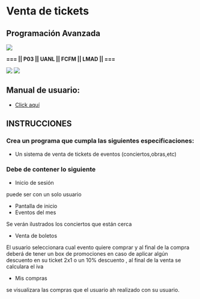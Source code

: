 # Venta de tickets
## Programación Avanzada

**<img src="https://img.shields.io/badge/Roxanna_Abigail_Mendoza_González-Grupo_64-80CEE1">** 

**=== || P03 || UANL || FCFM || LMAD || ===**

<img src="https://img.shields.io/badge/C%2B%2B-00599C?style=for-the-badge&logo=c%2B%2B&logoColor=white" />   <img src="https://img.shields.io/badge/Visual_Studio-5C2D91?style=for-the-badge&logo=visual%20studio&logoColor=white"/>

## Manual de usuario:
- <a href="#">Click aquí</a>


## INSTRUCCIONES
### Crea un programa que cumpla las siguientes especificaciones:
- Un sistema de venta de tickets de eventos (conciertos,obras,etc)

### **Debe de contener lo siguiente**
- Inicio de sesión
<p>  puede ser con un solo usuario</p>

- Pantalla de inicio
- Eventos del mes 

<p>  Se verán ilustrados los conciertos que están cerca</p>

- Venta de boletos

<p>El usuario seleccionara cual evento quiere comprar y al final de la compra deberá de tener un box de promociones en caso de aplicar algún descuento en su ticket 2x1 o un 10% descuento , al final de la venta se calculara el iva</p>

- Mis compras

<p>se visualizara las compras que el usuario ah realizado con su usuario.</p>

